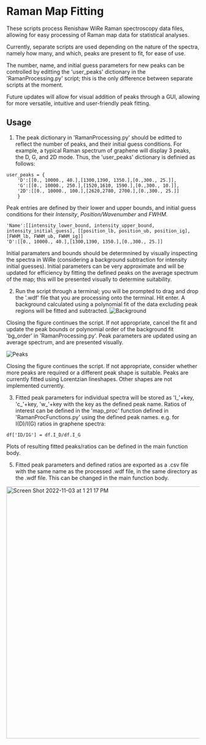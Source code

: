 # Raman Map Fitting

These scripts process Renishaw WiRe Raman spectroscopy data files, allowing for easy processing of Raman map data for statistical analyses. 

Currently, separate scripts are used depending on the nature of the spectra, namely how many, and which, peaks are present to fit, for ease of use.

The number, name, and initial guess parameters for new peaks can be controlled by editting the 'user_peaks' dictionary in the 'RamanProcessing.py' script; this is the only difference between separate scripts at the moment.

Future updates will allow for visual addition of peaks through a GUI, allowing for more versatile, intuitive and user-friendly peak fitting. 

## Usage

1) The peak dictionary in 'RamanProcessing.py' should be editted to reflect the number of peaks, and their initial guess conditions. For example, a typical Raman spectrum of graphene will display 3 peaks, the D, G, and 2D mode. Thus, the 'user_peaks' dictionary is definied as follows:

```
user_peaks = {
    'D':[[0., 10000., 40.],[1300,1390, 1350.],[0.,300., 25.]],
    'G':[[0., 10000., 250.],[1520,1610, 1590.],[0.,300., 10.]],
    '2D':[[0., 10000., 100.],[2620,2780, 2700.],[0.,300., 25.]]
    }
```
    
  Peak entries are defined by their lower and upper bounds, and initial guess conditions for their *Intensity*, *Position/Wavenumber* and *FWHM*.
```
'Name':[[intensity_lower_bound, intensity_upper_bound, intensity_initial_guess], [[position_lb, position_ub, position_ig],[FWHM_lb, FWHM_ub, FWHM_ig]]
'D':[[0., 10000., 40.],[1300,1390, 1350.],[0.,300., 25.]]
```

  Initial paramaters and bounds should be determnined by visually inspecting the spectra in WiRe (considering a background subtraction for intensity initial guesses). Initial parameters can be very approximate and will be updated for efficiency by fitting the defined peaks on the average spectrum of the map; this will be presented visually to determine suitability. 

2) Run the script through a terminal; you will be prompted to drag and drop the '.wdf' file that you are processing onto the terminal. Hit enter. A background calculated using a polynomial fit of the data excluding peak regions will be fitted and subtracted. 
![Background](https://user-images.githubusercontent.com/29359990/199729765-924319c8-c96d-414a-8ce2-f193edb704fd.png)

  Closing the figure continues the script. If not appropriate, cancel the fit and update the peak bounds or polynomial order of the background fit 'bg_order' in 'RamanProcessing.py'. Peak parameters are updated using an average spectrum, and are presented visually. 
  
![Peaks](https://user-images.githubusercontent.com/29359990/199730389-df0cecdb-9ea7-4522-844e-a200b6631a9d.png)

  Closing the figure continues the script. If not appropriate, consider whether more peaks are required or a different peak shape is suitable. Peaks are currently fitted using Lorentzian lineshapes. Other shapes are not implemented currently. 

3) Fitted peak parameters for individual spectra will be stored as 'I_'+key, 'c_'+key, 'w_'+key with the key as the defined peak name. Ratios of interest can be defined in the 'map_proc' function defined in 'RamanProcFunctions.py' using the defined peak names. e.g. for I(D)/I(G) ratios in graphene spectra:
```
df['ID/IG'] = df.I_D/df.I_G
```

  Plots of resulting fitted peaks/ratios can be defined in the main function body.

5) Fitted peak parameters and defined ratios are exported as a .csv file with the same name as the processed .wdf file, in the same directory as the .wdf file. This can be changed in the main function body.
<img width="656" alt="Screen Shot 2022-11-03 at 1 21 17 PM" src="https://user-images.githubusercontent.com/29359990/199731974-d946971a-1785-4ff5-abe1-3bb17bfa1b85.png">
